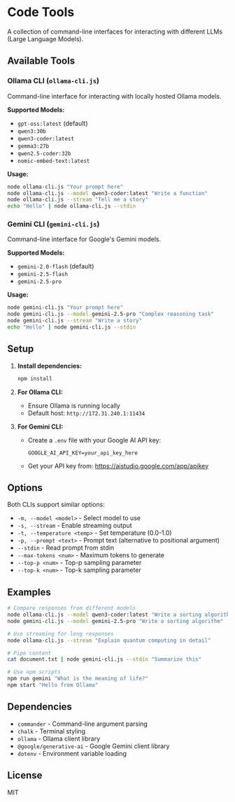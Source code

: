 # Code Tools

A collection of command-line interfaces for interacting with different LLMs (Large Language Models).

## Available Tools

### Ollama CLI (`ollama-cli.js`)
Command-line interface for interacting with locally hosted Ollama models.

**Supported Models:**
- `gpt-oss:latest` (default)
- `qwen3:30b`
- `qwen3-coder:latest`
- `gemma3:27b`
- `qwen2.5-coder:32b`
- `nomic-embed-text:latest`

**Usage:**
```bash
node ollama-cli.js "Your prompt here"
node ollama-cli.js --model qwen3-coder:latest "Write a function"
node ollama-cli.js --stream "Tell me a story"
echo "Hello" | node ollama-cli.js --stdin
```

### Gemini CLI (`gemini-cli.js`)
Command-line interface for Google's Gemini models.

**Supported Models:**
- `gemini-2.0-flash` (default)
- `gemini-2.5-flash`
- `gemini-2.5-pro`

**Usage:**
```bash
node gemini-cli.js "Your prompt here"
node gemini-cli.js --model gemini-2.5-pro "Complex reasoning task"
node gemini-cli.js --stream "Write a story"
echo "Hello" | node gemini-cli.js --stdin
```

## Setup

1. **Install dependencies:**
   ```bash
   npm install
   ```

2. **For Ollama CLI:**
   - Ensure Ollama is running locally
   - Default host: `http://172.31.240.1:11434`

3. **For Gemini CLI:**
   - Create a `.env` file with your Google AI API key:
     ```
     GOOGLE_AI_API_KEY=your_api_key_here
     ```
   - Get your API key from: https://aistudio.google.com/app/apikey

## Options

Both CLIs support similar options:

- `-m, --model <model>` - Select model to use
- `-s, --stream` - Enable streaming output
- `-t, --temperature <temp>` - Set temperature (0.0-1.0)
- `-p, --prompt <text>` - Prompt text (alternative to positional argument)
- `--stdin` - Read prompt from stdin
- `--max-tokens <num>` - Maximum tokens to generate
- `--top-p <num>` - Top-p sampling parameter
- `--top-k <num>` - Top-k sampling parameter

## Examples

```bash
# Compare responses from different models
node ollama-cli.js --model qwen3-coder:latest "Write a sorting algorithm"
node gemini-cli.js --model gemini-2.5-pro "Write a sorting algorithm"

# Use streaming for long responses
node ollama-cli.js --stream "Explain quantum computing in detail"

# Pipe content
cat document.txt | node gemini-cli.js --stdin "Summarize this"

# Use npm scripts
npm run gemini "What is the meaning of life?"
npm start "Hello from Ollama"
```

## Dependencies

- `commander` - Command-line argument parsing
- `chalk` - Terminal styling
- `ollama` - Ollama client library
- `@google/generative-ai` - Google Gemini client library
- `dotenv` - Environment variable loading

## License

MIT